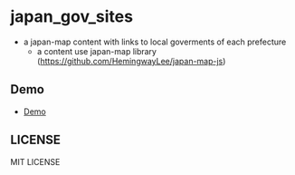 # japan_gov_sites
- a japan-map content with links to local goverments of each prefecture
  - a content use japan-map library (https://github.com/HemingwayLee/japan-map-js)

## Demo
- [Demo](https://sgtao.github.io/japan_gov_sites/)

## LICENSE
MIT LICENSE
